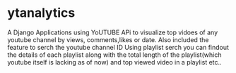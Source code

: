 # ytanalytics

A Django Applications using YoUTUBE APi to visualize top vidoes of any youtube channel by views, comments,likes or date.
Also included the feature to serch the youtube channel ID
Using playlist serch you can findout the details of each playlist along with the total length of the playlist(which youtube itself is lacking as of now) and top viewed video in a playlist etc..

